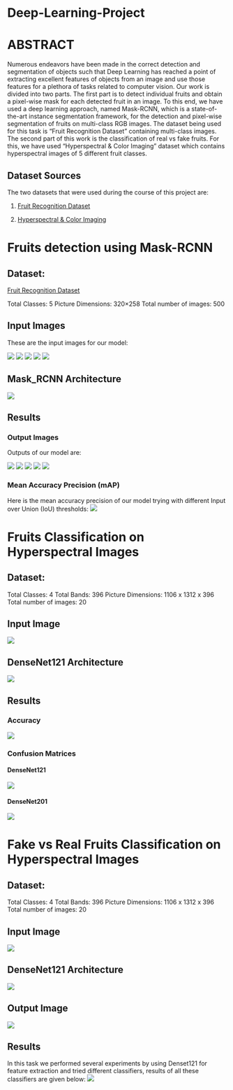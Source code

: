 # **Deep-Learning-Project**

# ABSTRACT
Numerous endeavors have been made in the correct detection and segmentation of objects such that Deep Learning has reached a point of extracting excellent features of objects from an image and use those features for a plethora of tasks related to computer vision. Our work is divided into two parts. The first part is to detect individual fruits and obtain a pixel-wise mask for each detected fruit in an image. To this end, we have used a deep learning approach, named Mask-RCNN, which is a state-of-the-art instance segmentation framework, for the detection and pixel-wise segmentation of fruits on multi-class RGB images. The dataset being used for this task is “Fruit Recognition Dataset” containing multi-class images. The second part of this work is the classification of real vs fake fruits. For this, we have used “Hyperspectral & Color Imaging” dataset which contains hyperspectral images of 5 different fruit classes.

## Dataset Sources
The two datasets that were used during the course of this project are:

1. [Fruit Recognition Dataset](https://zenodo.org/record/1310165)

2. [Hyperspectral & Color Imaging](https://sites.google.com/site/hyperspectralcolorimaging/dataset)

# **Fruits detection using Mask-RCNN**

## Dataset:
 [Fruit Recognition Dataset](https://zenodo.org/record/1310165)
 
Total Classes: 5
Picture Dimensions: 320×258
Total number of images: 500

## Input Images
These are the input images for our model: 

![](Images/Input_Images/apple.png)
![](Images/Input_Images/orange.png)
![](Images/Input_Images/mango.png)
![](Images/Input_Images/peach.png)
![](Images/Input_Images/tomato.png)

## Mask_RCNN Architecture
![](Images/Mask_RCNN.jpg)

## Results
### Output Images

Outputs of our model are:

![](Images/Output_Images/Apple.png)
![](Images/Output_Images/Orange.png)
![](Images/Output_Images/Mango.png)
![](Images/Output_Images/Peach.jpg)
![](Images/Output_Images/Tomato.jpg)

### Mean Accuracy Precision (mAP)
Here is the mean accuracy precision of our model trying with different Input over Union (IoU) thresholds:
![](Images/Output_Images/IOU_table.JPG)


# **Fruits Classification on Hyperspectral Images**

## Dataset:
Total Classes: 4
Total Bands: 396
Picture Dimensions:  1106 x 1312 x 396
Total number of images: 20

## Input Image
![](Images/Input_Images/apple_hyperspectral.png)

## DenseNet121 Architecture
![](Images/DenseNet121_simple.JPG)

## Results

### Accuracy
![](Images/Output_Images/densenet_results.JPG)

### Confusion Matrices

#### DenseNet121
![](Images/Confusion_Matrix/DenseNet121.jpg)
#### DenseNet201
![](Images/Confusion_Matrix/DenseNet201.jpg)



# **Fake vs Real Fruits Classification on Hyperspectral Images**

## Dataset:
Total Classes: 4
Total Bands: 396
Picture Dimensions:  1106 x 1312 x 396
Total number of images: 20

## Input Image
![](Images/Input_Images/apple_hyperspectral.png)

## DenseNet121 Architecture
![](Images/DenseNet121.JPG)

## Output Image
![](Images/Output_Images/apple_hyperspectral.png)

## Results
In this task we performed several experiments by using Denset121 for feature extraction and tried different classifiers, results of all these classifiers are given below:
![](Images/Output_Images/Fake_vs_Real_accuracy.JPG)


